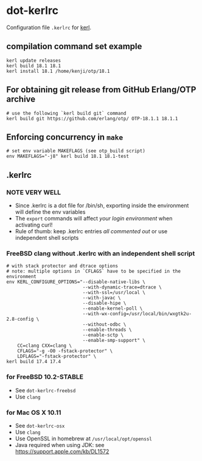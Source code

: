 # dot-kerlrc

Configuration file `.kerlrc` for [kerl](https://github.com/yrashk/kerl/).

## compilation command set example

    kerl update releases
    kerl build 18.1 18.1
    kerl install 18.1 /home/kenji/otp/18.1

## For obtaining git release from GitHub Erlang/OTP archive

    # use the following `kerl build git` command
    kerl build git https://github.com/erlang/otp/ OTP-18.1.1 18.1.1

## Enforcing concurrency in `make`

    # set env variable MAKEFLAGS (see otp_build script)
    env MAKEFLAGS="-j8" kerl build 18.1 18.1-test

## .kerlrc

### NOTE VERY WELL

* Since .kerlrc is a dot file for /bin/sh, exporting inside the environment will define the env variables
* The `export` commands will affect *your login environment* when activating curl!
* Rule of thumb: keep .kerlrc entries *all commented out* or use independent shell scripts

### FreeBSD clang without .kerlrc with an independent shell script

    # with stack protector and dtrace options
    # note: multiple options in `CFLAGS` have to be specified in the environment
    env KERL_CONFIGURE_OPTIONS="--disable-native-libs \
                                --with-dynamic-trace=dtrace \
                                --with-ssl=/usr/local \
                                --with-javac \
                                --disable-hipe \
                                --enable-kernel-poll \
                                --with-wx-config=/usr/local/bin/wxgtk2u-2.8-config \
                                --without-odbc \
                                --enable-threads \
                                --enable-sctp \
                                --enable-smp-support" \
        CC=clang CXX=clang \
        CFLAGS="-g -O0 -fstack-protector" \
        LDFLAGS="-fstack-protector" \
    kerl build 17.4 17.4

### for FreeBSD 10.2-STABLE

* See `dot-kerlrc-freebsd`
* Use `clang`

### for Mac OS X 10.11

* See `dot-kerlrc-osx`
* Use `clang`
* Use OpenSSL in homebrew at `/usr/local/opt/openssl`
* Java required when using JDK: see <https://support.apple.com/kb/DL1572>

